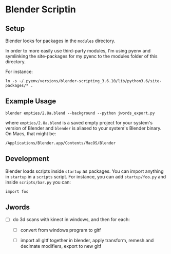 # Blender Scriptin

## Setup

Blender looks for packages in the `modules` directory.

In order to more easily use third-party modules, I'm using pyenv and symlinking the site-packages for my pyenc to the modules folder of this directory.

For instance:

```
ln -s ~/.pyenv/versions/blender-scripting_3.6.10/lib/python3.6/site-packages/* . 
```

## Example Usage

```
blender empties/2.8a.blend --background --python jwords_export.py 
```

where `empties/2.8a.blend` is a saved empty project for your system's version of Blender and `blender` is aliased to your system's Blender binary. On Macs, that might be:

```
/Applications/Blender.app/Contents/MacOS/Blender
```

## Development

Blender loads scripts inside `startup` as packages. You can import anything in `startup` in a `scripts` script. For instance, you can add `startup/foo.py` and inside `scripts/bar.py` you can:

```
import foo
```

## Jwords
* [ ] do 3d scans with kinect in windows, and then for each:
  * [ ] convert from windows program to gltf
  * [ ] import all gltf together in blender, apply transform, remesh and decimate modifiers, export to new gltf

